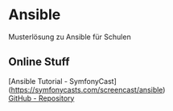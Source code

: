 # Ansible

Musterlösung zu Ansible für Schulen

## Online Stuff

[Ansible Tutorial - SymfonyCast] (https://symfonycasts.com/screencast/ansible)  
[GitHub - Repository](https://github.com/crombeen/ansible)
